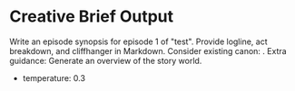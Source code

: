 # Creative Brief Output

Write an episode synopsis for episode 1 of "test".
Provide logline, act breakdown, and cliffhanger in Markdown. Consider existing canon: .
Extra guidance: Generate an overview of the story world.

- temperature: 0.3